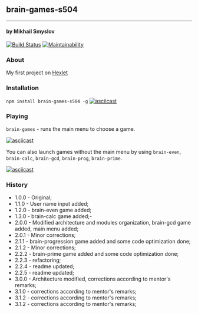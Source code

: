 ## brain-games-s504
______________________
#### by Mikhail Smyslov

[![Build Status](https://travis-ci.com/mikhailsmyslov/project-lvl1-s504.svg?branch=master)](https://travis-ci.com/mikhailsmyslov/project-lvl1-s504)
[![Maintainability](https://api.codeclimate.com/v1/badges/5e1c43ecb75edccff54d/maintainability)](https://codeclimate.com/github/mikhailsmyslov/project-lvl1-s504/maintainability)

### About
My first project on [Hexlet](https://ru.hexlet.io)

### Installation
`npm install brain-games-s504 -g`
[![asciicast](https://asciinema.org/a/m0iJNxnQN2dXJ4oCENikFvMBd.svg)](https://asciinema.org/a/m0iJNxnQN2dXJ4oCENikFvMBd)

### Playing
`brain-games` - runs the main menu to choose a game.

[![asciicast](https://asciinema.org/a/jokA7SqgoqC13KzAF644PiZkU.svg)](https://asciinema.org/a/jokA7SqgoqC13KzAF644PiZkU)

You can also launch games without the main menu by using `brain-even`, `brain-calc`, `brain-gcd`, `brain-prog`, `brain-prime`.

[![asciicast](https://asciinema.org/a/qoSfu5wfsYbUsCqqzD7KOUyAS.svg)](https://asciinema.org/a/qoSfu5wfsYbUsCqqzD7KOUyAS)

### History
- 1.0.0 - Original;
- 1.1.0 - User name input added;
- 1.2.0 - brain-even game added;
- 1.3.0 - brain-calc game added;-
- 2.0.0 - Modified architecture and modules organization, brain-gcd game added, main menu added;
- 2.0.1 - Minor corrections;
- 2.1.1 - brain-progression game added and some code optimization done;
- 2.1.2 - Minor corrections;
- 2.2.2 - brain-prime game added and some code optimization done;
- 2.2.3 - refactoring;
- 2.2.4 - readme updated;
- 2.2.5 - readme updated;
- 3.0.0 - Architecture modified, corrections according to mentor's remarks;
- 3.1.0 - corrections according to mentor's remarks;
- 3.1.2 - corrections according to mentor's remarks;
- 3.1.2 - corrections according to mentor's remarks;